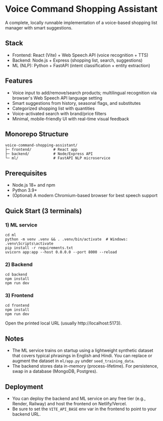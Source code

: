 # Voice Command Shopping Assistant

A complete, locally runnable implementation of a voice-based shopping list manager with smart suggestions.

## Stack
- Frontend: React (Vite) + Web Speech API (voice recognition + TTS)
- Backend: Node.js + Express (shopping list, search, suggestions)
- ML (NLP): Python + FastAPI (intent classification + entity extraction)

## Features
- Voice input to add/remove/search products; multilingual recognition via browser's Web Speech API language setting
- Smart suggestions from history, seasonal flags, and substitutes
- Categorized shopping list with quantities
- Voice-activated search with brand/price filters
- Minimal, mobile-friendly UI with real-time visual feedback

## Monorepo Structure
```
voice-command-shopping-assistant/
├─ frontend/          # React app
├─ backend/           # Node/Express API
└─ ml/                # FastAPI NLP microservice
```

## Prerequisites
- Node.js 18+ and npm
- Python 3.9+
- (Optional) A modern Chromium-based browser for best speech support

## Quick Start (3 terminals)
### 1) ML service
```
cd ml
python -m venv .venv && . .venv/bin/activate  # Windows: .venv\Scripts\activate
pip install -r requirements.txt
uvicorn app:app --host 0.0.0.0 --port 8000 --reload
```

### 2) Backend
```
cd backend
npm install
npm run dev
```

### 3) Frontend
```
cd frontend
npm install
npm run dev
```
Open the printed local URL (usually http://localhost:5173).

## Notes
- The ML service trains on startup using a lightweight synthetic dataset that covers typical phrasings
  in English and Hindi. You can replace or augment the dataset in `ml/app.py` under `seed_training_data`.
- The backend stores data in-memory (process-lifetime). For persistence, swap in a database (MongoDB, Postgres).

## Deployment
- You can deploy the backend and ML service on any free tier (e.g., Render, Railway) and host the frontend on Netlify/Vercel.
- Be sure to set the `VITE_API_BASE` env var in the frontend to point to your backend URL.
#
